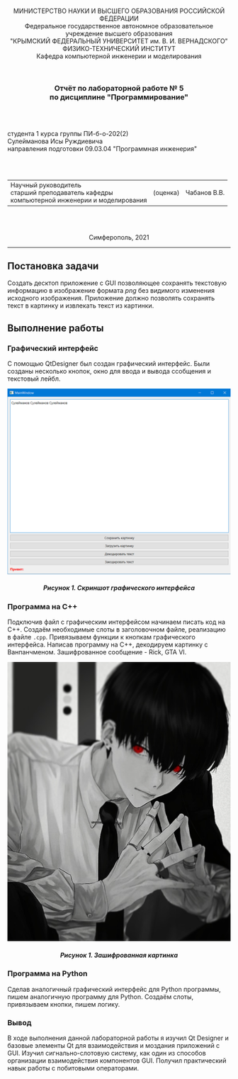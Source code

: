 <p align="center">МИНИСТЕРСТВО НАУКИ  И ВЫСШЕГО ОБРАЗОВАНИЯ РОССИЙСКОЙ ФЕДЕРАЦИИ<br>
Федеральное государственное автономное образовательное учреждение высшего образования<br>
"КРЫМСКИЙ ФЕДЕРАЛЬНЫЙ УНИВЕРСИТЕТ им. В. И. ВЕРНАДСКОГО"<br>
ФИЗИКО-ТЕХНИЧЕСКИЙ ИНСТИТУТ<br>
Кафедра компьютерной инженерии и моделирования</p>
<br>

<h3 align="center">Отчёт по лабораторной работе № 5<br> по дисциплине "Программирование"</h3>

<br><br>

<p>студента 1 курса группы ПИ-б-о-202(2)<br>
Сулейманова Исы Руждиевича<br>
направления подготовки 09.03.04 "Программная инженерия"</p>
<br><br>

<table>
<tr><td>Научный руководитель<br> старший преподаватель кафедры<br> компьютерной инженерии и моделирования</td>
<td>(оценка)</td>
<td>Чабанов В.В.</td>
</tr>
</table>
<br><br>

<p align="center">Симферополь, 2021</p>
<hr>


## Постановка задачи

Создать десктоп приложение с GUI позволяющее сохранять текстовую информацию в изображение формата *png* без видимого изменения исходного изображения. Приложение должно позволять сохранять текст в картинку и извлекать текст из картинки.

## Выполнение работы

### Графический интерфейс

С помощью QtDesigner был создан графический интерфейс. Были созданы несколько кнопок, окно для ввода и вывода ссобщения и текстовый лейбл.

![](./pics/gui.png)

<h5 align="center">Рисунок 1. Скриншот графического интерфейса</h5>

### Программа на C++

Подключив файл с графическим интерфейсом начинаем писать код на С++. Создаём необходимые слоты в заголовочном файле, реализацию в файле ```.cpp```.  Привязываем функции к кнопкам графического интерфейса. Написав программу на C++, декодируем картинку с Ванпанчменом. Зашифрованное сообщение - Rick, GTA VI.

![](./pics/encoded.png)

<h5 align="center">Рисунок 1. Зашифрованная картинка</h5>

### Программа на Python

Сделав аналогичный графический интерфейс для Python программы, пишем аналогичную программу для Python. Создаём слоты, привязываем кнопки, пишем логику.

### Вывод

В ходе выполнения данной лабораторной работы я изучил Qt Designer и базовые элементы Qt для взаимодействия и моздания приложений с GUI. Изучил сигнально-слотовую систему, как один из способов организации взаимодействия компонентов GUI. Получил практический навык работы с побитовыми операторами.